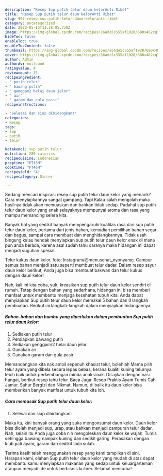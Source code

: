 ```yaml
---
description: "Resep Sup putih telur daun kelorAnti Ribet"
title: "Resep Sup putih telur daun kelorAnti Ribet"
slug: 997-resep-sup-putih-telur-daun-keloranti-ribet
category: Uncategorized
date: 2022-05-15T11:28:05.730Z
image: https://img-global.cpcdn.com/recipes/86ade5c555af1928/680x482cq70/sup-putih-telur-daun-kelor-foto-resep-utama.jpg
hideToc: false
enableToc: true
enableTocContent: false
thumbnail: https://img-global.cpcdn.com/recipes/86ade5c555af1928/680x482cq70/sup-putih-telur-daun-kelor-foto-resep-utama.jpg
cover: https://img-global.cpcdn.com/recipes/86ade5c555af1928/680x482cq70/sup-putih-telur-daun-kelor-foto-resep-utama.jpg
author: Admin
authorAv: notfound
ratingvalue: 4
reviewcount: 25
recipeingredient:
- " putih telur"
- " bawang putih"
- " genggam2 helai daun jelor"
- " air"
- " garam dan gula pasir"
recipeinstructions:

- "Selesai dan siap dihidangkan!"
categories:
- Resep
tags:
- sup
- putih
- telur

katakunci: sup putih telur 
nutrition: 289 calories
recipecuisine: Indonesian
preptime: "PT33M"
cooktime: "PT46M"
recipeyield: "4"
recipecategory: Dinner

---
```



Sedang mencari inspirasi resep sup putih telur daun kelor yang menarik? Cara menyiapkannya sangat gampang. Tapi Kalau salah mengolah maka hasilnya tidak akan memuaskan dan bahkan tidak sedap. Padahal sup putih telur daun kelor yang enak selayaknya mempunyai aroma dan rasa yang mampu memancing selera kita.


Banyak hal yang sedikit banyak mempengaruhi kualitas rasa dari sup putih telur daun kelor, pertama dari jenis bahan, kemudian pemilihan bahan segar dan bagus, sampai cara membuat dan menghidangkannya. Tidak usah bingung kalau hendak menyiapkan sup putih telur daun kelor enak di mana pun anda berada, karena asal sudah tahu caranya maka hidangan ini dapat menjadi suguhan spesial.

Telur kukus daun kelor. foto: Instagram/@menusehat_nyonyamg. Campur semua bahan menjadi satu seperti membuat telur dadar. Dalam resep sayur daun kelor berikut, Anda juga bisa membuat bakwan dan telur kukus dengan daun kelor!


Nah, kali ini kita coba, yuk, kreasikan sup putih telur daun kelor sendiri di rumah. Tetap dengan bahan yang sederhana, hidangan ini bisa memberi manfaat untuk membantu menjaga kesehatan tubuh kita. Anda dapat menyiapkan Sup putih telur daun kelor memakai 5 bahan dan 0 langkah pembuatan. Berikut ini langkah-langkah dalam menyiapkan hidangannya.

<!--inarticleads1-->

##### Bahan-bahan dan bumbu yang diperlukan dalam pembuatan Sup putih telur daun kelor:

1. Sediakan  putih telur
1. Persiapkan  bawang putih
1. Sediakan  genggam/2 helai daun jelor
1. Gunakan  air
1. Gunakan  garam dan gula pasir


Memandangkan kita nak ambil sepenuh khasiat telur, bolehlah Mama pilih telur ayam yang dibela secara lepas bebas, kerana kualiti kuning telurnya lebih baik untuk perkembangan minda anak-anak. Disajikan dengan nasi hangat, berikut resep tahu telur. Baca Juga: Resep Praktis Ayam Tumis Cah Jamur, Sahur Bergizi dan Nikmat. Namun, di balik itu daun kelor bisa memberikan banyak manfaat untuk tubuh kita loh. 

<!--inarticleads2-->

##### Cara memasak Sup putih telur daun kelor:


1. Selesai dan siap dihidangkan!

Maka itu, kini banyak orang yang suka mengonsumsi daun kelor. Daun kelor bisa diolah menjadi sup, urap, atau bahkan menjadi campuran telur dadar. Nah, selain itu Anda juga coba nih mengoleskan daun kelor ke wajah. Tumis sehingga bawang nampak kuning dan sedikit garing. Perasakan dengan kiub pati ayam, garam dan sedikit lada sulah. 

Terima kasih telah menggunakan resep yang kami tampilkan di sini. Harapan kami, olahan Sup putih telur daun kelor yang mudah di atas dapat membantu kamu menyiapkan makanan yang sedap untuk keluarga/teman ataupun menjadi ide untuk berbisnis kuliner. Selamat mencoba!

